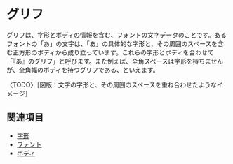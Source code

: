 # グリフ

グリフは、字形とボディの情報を含む、フォントの文字データのことです。あるフォントの「あ」の文字は、「あ」の具体的な字形と、その周囲のスペースを含む正方形のボディから成り立っています。これらの字形とボディを合わせて「『あ』のグリフ」と呼びます。また例えば、全角スペースは字形を持ちませんが、全角幅のボディを持つグリフである、といえます。

〈TODO〉［図版：文字の字形と、その周囲のスペースを重ね合わせたようなイメージ］

## 関連項目

- [字形](./jiikei.md)
- [フォント](./font.md)
- [ボディ](./body.md)